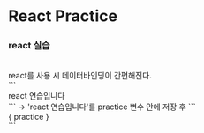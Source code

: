 # React Practice

### react 실습
<br>
react를 사용 시 데이터바인딩이 간편해진다. <br>
```<div>react 연습입니다</div>``` -> 'react 연습입니다'를 practice 변수 안에 저장 후 ```<div> { practice } </div>``` <br>
